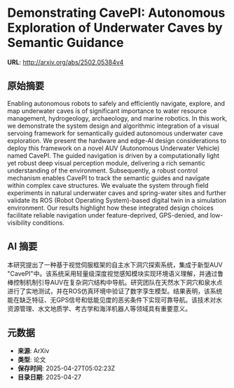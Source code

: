 # Demonstrating CavePI: Autonomous Exploration of Underwater Caves by Semantic Guidance

**URL**: http://arxiv.org/abs/2502.05384v4

## 原始摘要

Enabling autonomous robots to safely and efficiently navigate, explore, and
map underwater caves is of significant importance to water resource management,
hydrogeology, archaeology, and marine robotics. In this work, we demonstrate
the system design and algorithmic integration of a visual servoing framework
for semantically guided autonomous underwater cave exploration. We present the
hardware and edge-AI design considerations to deploy this framework on a novel
AUV (Autonomous Underwater Vehicle) named CavePI. The guided navigation is
driven by a computationally light yet robust deep visual perception module,
delivering a rich semantic understanding of the environment. Subsequently, a
robust control mechanism enables CavePI to track the semantic guides and
navigate within complex cave structures. We evaluate the system through field
experiments in natural underwater caves and spring-water sites and further
validate its ROS (Robot Operating System)-based digital twin in a simulation
environment. Our results highlight how these integrated design choices
facilitate reliable navigation under feature-deprived, GPS-denied, and
low-visibility conditions.


## AI 摘要

本研究提出了一种基于视觉伺服框架的自主水下洞穴探索系统，集成于新型AUV "CavePI"中。该系统采用轻量级深度视觉感知模块实现环境语义理解，并通过鲁棒控制机制引导AUV在复杂洞穴结构中导航。研究团队在天然水下洞穴和泉水点进行了实地测试，并在ROS仿真环境中验证了数字孪生模型。结果表明，该系统能在缺乏特征、无GPS信号和低能见度的恶劣条件下实现可靠导航。该技术对水资源管理、水文地质学、考古学和海洋机器人等领域具有重要意义。

## 元数据

- **来源**: ArXiv
- **类型**: 论文
- **保存时间**: 2025-04-27T05:02:23Z
- **目录日期**: 2025-04-27
